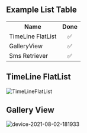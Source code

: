 <!DOCTYPE html>
<html>
<body>
<h2>Example List Table</h2>


<table>
  <tr>
    <th>Name</th>
    <th>Done</th>
    
  </tr>
  <tr>
      <td>TimeLine FlatList</td>
     <td align='center'> &#9989;</td>
 
  </tr>
  <tr>
 <td>GalleryView</td>
     <td align='center'> &#9989;</td>
 
    
  </tr>
  <tr>
    <td>Sms Retriever</td>
    <td align='center'>&#9989;</td>
    
  </tr>
</table>

  <h2>TimeLine FlatList</h2>
  
  ![TimeLineFlatList](https://user-images.githubusercontent.com/75657714/127865488-2a8d76d5-c9dc-4c77-8095-7ce924b6f1ec.png)

  <h2>Gallery View</h2>
  
  ![device-2021-08-02-181933](https://user-images.githubusercontent.com/75657714/127865510-cacbbf29-fc50-4410-b4f6-5dd93e1d1b4c.png)


  
</body>
</html>
